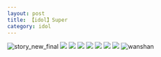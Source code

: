 ```yaml
---
layout: post
title: 【idol】Super
category: idol
---
```

![story_new_final](http://rjbwi03xh.hd-bkt.clouddn.com/img/story_new_final_0322.png)
![](http://rjbwd52rw.hd-bkt.clouddn.com/img/gan-220623-2.jpg)
![](http://rjbwd52rw.hd-bkt.clouddn.com/img/gan-220623-1.jpg)
![](http://rjbwd52rw.hd-bkt.clouddn.com/img/super-idol-220603-1.jpg)
![](http://rjbwd52rw.hd-bkt.clouddn.com/img/super-idol-220603-3.PNG)
![](http://rjbwd52rw.hd-bkt.clouddn.com/img/super-idol-220603-2.PNG)
![](http://rjbwd52rw.hd-bkt.clouddn.com/img/jin-220611-1.jpg)
![](http://rjbwd52rw.hd-bkt.clouddn.com/img/idol-220702-1.jpg)
![wanshan](http://rjbwi03xh.hd-bkt.clouddn.com/img/wanshan.png)





  




